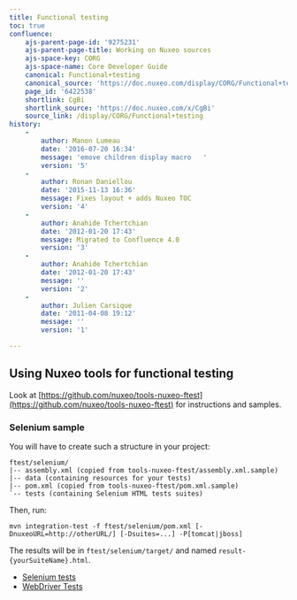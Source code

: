 ```yaml
---
title: Functional testing
toc: true
confluence:
    ajs-parent-page-id: '9275231'
    ajs-parent-page-title: Working on Nuxeo sources
    ajs-space-key: CORG
    ajs-space-name: Core Developer Guide
    canonical: Functional+testing
    canonical_source: 'https://doc.nuxeo.com/display/CORG/Functional+testing'
    page_id: '6422538'
    shortlink: CgBi
    shortlink_source: 'https://doc.nuxeo.com/x/CgBi'
    source_link: /display/CORG/Functional+testing
history:
    - 
        author: Manon Lumeau
        date: '2016-07-20 16:34'
        message: 'emove children display macro   '
        version: '5'
    - 
        author: Ronan Daniellou
        date: '2015-11-13 16:36'
        message: Fixes layout + adds Nuxeo TOC
        version: '4'
    - 
        author: Anahide Tchertchian
        date: '2012-01-20 17:43'
        message: Migrated to Confluence 4.0
        version: '3'
    - 
        author: Anahide Tchertchian
        date: '2012-01-20 17:43'
        message: ''
        version: '2'
    - 
        author: Julien Carsique
        date: '2011-04-08 19:12'
        message: ''
        version: '1'

---
```

## Using Nuxeo tools for functional testing

Look at [https://github.com/nuxeo/tools-nuxeo-ftest](https://github.com/nuxeo/tools-nuxeo-ftest) for instructions and samples.

### Selenium sample

You will have to create such a structure in your project:

```
ftest/selenium/
|-- assembly.xml (copied from tools-nuxeo-ftest/assembly.xml.sample)
|-- data (containing resources for your tests)
|-- pom.xml (copied from tools-nuxeo-ftest/pom.xml.sample)
`-- tests (containing Selenium HTML tests suites)
```

Then, run:

```
mvn integration-test -f ftest/selenium/pom.xml [-DnuxeoURL=http://otherURL/] [-Dsuites=...] -P[tomcat|jboss]
```

The results will be in `ftest/selenium/target/` and named `result-{yourSuiteName}.html`.

*   [Selenium tests](https://doc.nuxeo.com/display/CORG/Selenium+tests)
*   [WebDriver Tests](https://doc.nuxeo.com/display/CORG/WebDriver+Tests)